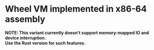 # Wheel VM implemented in x86-64 assembly

**NOTE: This variant currently doesn't support memory-mapped IO and device interruption.**  
**Use the Rust version for such features.**
